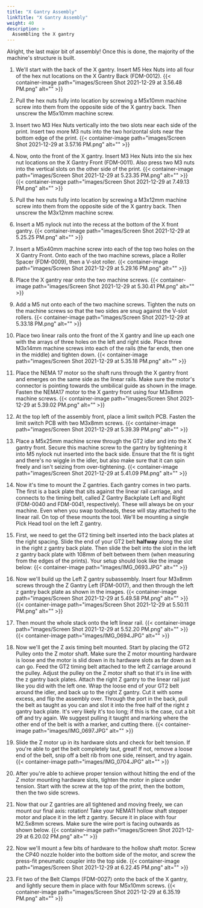 ```yaml
---
title: "X Gantry Assembly"
linkTitle: "X Gantry Assembly"
weight: 40
description: >
  Assembling the X gantry
---
```


Alright, the last major bit of assembly! Once this is done, the majority of the machine's structure is built.

1. We'll start with the back of the X gantry. Insert M5 Hex Nuts into all four of the hex nut locations on the X Gantry Back (FDM-0012).
  {{< container-image path="images/Screen Shot 2021-12-29 at 3.56.48 PM.png" alt="" >}}

2. Pull the hex nuts fully into location by screwing a M5x10mm machine screw into them from the opposite side of the X gantry back. Then unscrew the M5x10mm machine screw.

3. Insert two M3 Hex Nuts vertically into the two slots near each side of the print. Insert two more M3 nuts into the two horizontal slots near the bottom edge of the print.
  {{< container-image path="images/Screen Shot 2021-12-29 at 3.57.16 PM.png" alt="" >}}

4. Now, onto the front of the X gantry. Insert M3 Hex Nuts into the six hex nut locations on the X Gantry Front (FDM-0011). Also press two M3 nuts into the vertical slots on the other side of the print.
  {{< container-image path="images/Screen Shot 2021-12-29 at 5.23.35 PM.png" alt="" >}}
  {{< container-image path="images/Screen Shot 2021-12-29 at 7.49.13 PM.png" alt="" >}}

5. Pull the hex nuts fully into location by screwing a M3x12mm machine screw into them from the opposite side of the X gantry back. Then unscrew the M3x12mm machine screw.

6. Insert a M5 nylock nut into the recess at the bottom of the X front gantry.
  {{< container-image path="images/Screen Shot 2021-12-29 at 5.25.25 PM.png" alt="" >}}

7. Insert a M5x40mm machine screw into each of the top two holes on the X Gantry Front. Onto each of the two machine screws, place a Roller Spacer (FDM-0009), then a V-slot roller.
  {{< container-image path="images/Screen Shot 2021-12-29 at 5.29.16 PM.png" alt="" >}}

8. Place the X gantry rear onto the two machine screws.
  {{< container-image path="images/Screen Shot 2021-12-29 at 5.30.41 PM.png" alt="" >}}

9. Add a M5 nut onto each of the two machine screws. Tighten the nuts on the machine screws so that the two sides are snug against the V-slot rollers.
  {{< container-image path="images/Screen Shot 2021-12-29 at 5.33.18 PM.png" alt="" >}}

10. Place two linear rails onto the front of the X gantry and line up each one with the arrays of three holes on the left and right side. Place three M3x14mm machine screws into each of the rails (the far ends, then one in the middle) and tighten down.
  {{< container-image path="images/Screen Shot 2021-12-29 at 5.35.18 PM.png" alt="" >}}

11. Place the NEMA 17 motor so the shaft runs through the X gantry front and emerges on the same side as the linear rails. Make sure the motor's connector is pointing towards the umbilical guide as shown in the image. Fasten the NEMA17 motor to the X gantry front using four M3x8mm machine screws.
  {{< container-image path="images/Screen Shot 2021-12-29 at 5.39.02 PM.png" alt="" >}}

12. At the top left of the assembly front, place a limit switch PCB. Fasten the limit switch PCB with two M3x8mm screws.
  {{< container-image path="images/Screen Shot 2021-12-29 at 5.39.39 PM.png" alt="" >}}

13. Place a M5x25mm machine screw through the GT2 idler and into the X gantry front. Secure this machine screw to the gantry by tightening it into M5 nylock nut inserted into the back side. Ensure that the fit is tight and there's no wiggle in the idler, but also make sure that it can spin freely and isn't seizing from over-tightening.
  {{< container-image path="images/Screen Shot 2021-12-29 at 5.41.09 PM.png" alt="" >}}

14. Now it's time to mount the Z gantries. Each gantry comes in two parts. The first is a back plate that sits against the linear rail carriage, and connects to the timing belt, called Z Gantry Backplate Left and Right (FDM-0040 and FDM-0041, respectively). These will always be on your machine. Even when you swap toolheads, these will stay attached to the linear rail. On top of these mounts the tool. We'll be mounting a single Pick Head tool on the left Z gantry.

15. First, we need to get the GT2 timing belt inserted into the back plates at the right spacing. Slide the end of your GT2 belt **halfway** along the slot in the right z gantry back plate. Then slide the belt into the slot in the left z gantry back plate with 108mm of belt between them (when measuring from the edges of the prints). Your setup should look like the image below:
  {{< container-image path="images/IMG_0693.JPG" alt="" >}}

16. Now we'll build up the Left Z gantry subassembly. Insert four M3x8mm screws through the Z Gantry Left (FDM-0017), and then through the left z gantry back plate as shown in the images.
  {{< container-image path="images/Screen Shot 2021-12-29 at 5.49.58 PM.png" alt="" >}}
  {{< container-image path="images/Screen Shot 2021-12-29 at 5.50.11 PM.png" alt="" >}}

17. Then mount the whole stack onto the left linear rail.
  {{< container-image path="images/Screen Shot 2021-12-29 at 5.52.20 PM.png" alt="" >}}
  {{< container-image path="images/IMG_0694.JPG" alt="" >}}

18. Now we'll get the Z axis timing belt mounted. Start by placing the GT2 Pulley onto the Z motor shaft. Make sure the Z motor mounting hardware is loose and the motor is slid down in its hardware slots as far down as it can go. Feed the GT2 timing belt attached to the left Z carriage around the pulley. Adjust the pulley on the Z motor shaft so that it's in line with the z gantry back plates. Attach the right Z gantry to the linear rail just like you did with the left one. Wrap the loose end of your GT2 belt around the idler, and back up to the right Z gantry. Cut it with some excess, and flip the assembly over. Through the port in the back, pull the belt as taught as you can and slot it into the free half of the right z gantry back plate. It's very likely it's too long; if this is the case, cut a bit off and try again. We suggest pulling it taught and marking where the other end of the belt is with a marker, and cutting there.
  {{< container-image path="images/IMG_0697.JPG" alt="" >}}

19. Slide the Z motor up in its hardware slots and check for belt tension. If you're able to get the belt completely taut, great! If not, remove a loose end of the belt, snip off a belt rib from one side, reinsert, and try again.
  {{< container-image path="images/IMG_0704.JPG" alt="" >}}

20. After you're able to achieve proper tension without hitting the end of the Z motor mounting hardware slots, tighten the motor in place under tension. Start with the screw at the top of the print, then the bottom, then the two side screws.

21. Now that our Z gantries are all tightened and moving freely, we can mount our final axis: rotation! Take your NEMA11 hollow shaft stepper motor and place it in the left z gantry. Secure it in place with four M2.5x8mm screws. Make sure the wire port is facing outwards as shown below.
  {{< container-image path="images/Screen Shot 2021-12-29 at 6.20.02 PM.png" alt="" >}}

22. Now we'll mount a few bits of hardware to the hollow shaft motor. Screw the CP40 nozzle holder into the bottom side of the motor, and screw the press-fit pneumatic coupler into the top side.
  {{< container-image path="images/Screen Shot 2021-12-29 at 6.22.45 PM.png" alt="" >}}

23. Fit two of the Belt Clamps (FDM-0027) onto the back of the X gantry, and lightly secure them in place with four M5x10mm screws.
  {{< container-image path="images/Screen Shot 2021-12-29 at 6.35.19 PM.png" alt="" >}}
